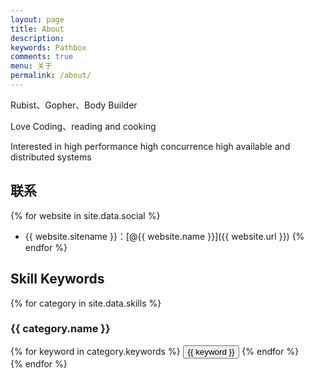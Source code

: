```yaml
---
layout: page
title: About
description:
keywords: Pathbox
comments: true
menu: 关于
permalink: /about/
---
```


Rubist、Gopher、Body Builder

Love Coding、reading and cooking

Interested in high performance high concurrence high available and distributed systems

## 联系

{% for website in site.data.social %}
* {{ website.sitename }}：[@{{ website.name }}]({{ website.url }})
{% endfor %}

## Skill Keywords

{% for category in site.data.skills %}
### {{ category.name }}
<div class="btn-inline">
{% for keyword in category.keywords %}
<button class="btn btn-outline" type="button">{{ keyword }}</button>
{% endfor %}
</div>
{% endfor %}
